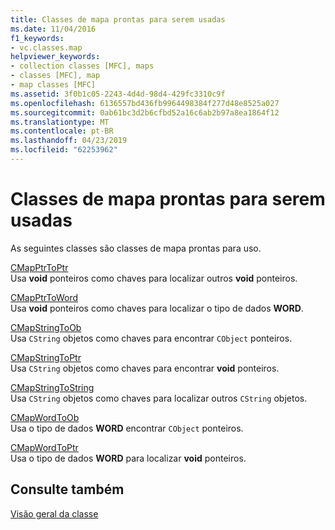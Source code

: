 ```yaml
---
title: Classes de mapa prontas para serem usadas
ms.date: 11/04/2016
f1_keywords:
- vc.classes.map
helpviewer_keywords:
- collection classes [MFC], maps
- classes [MFC], map
- map classes [MFC]
ms.assetid: 3f0b1c05-2243-4d4d-98d4-429fc3310c9f
ms.openlocfilehash: 6136557bd436fb9964498384f277d48e8525a027
ms.sourcegitcommit: 0ab61bc3d2b6cfbd52a16c6ab2b97a8ea1864f12
ms.translationtype: MT
ms.contentlocale: pt-BR
ms.lasthandoff: 04/23/2019
ms.locfileid: "62253962"
---
```

# <a name="ready-to-use-map-classes"></a>Classes de mapa prontas para serem usadas

As seguintes classes são classes de mapa prontas para uso.

[CMapPtrToPtr](../mfc/reference/cmapptrtoptr-class.md)<br/>
Usa **void** ponteiros como chaves para localizar outros **void** ponteiros.

[CMapPtrToWord](../mfc/reference/cmapptrtoword-class.md)<br/>
Usa **void** ponteiros como chaves para localizar o tipo de dados **WORD**.

[CMapStringToOb](../mfc/reference/cmapstringtoob-class.md)<br/>
Usa `CString` objetos como chaves para encontrar `CObject` ponteiros.

[CMapStringToPtr](../mfc/reference/cmapstringtoptr-class.md)<br/>
Usa `CString` objetos como chaves para encontrar **void** ponteiros.

[CMapStringToString](../mfc/reference/cmapstringtostring-class.md)<br/>
Usa `CString` objetos como chaves para localizar outros `CString` objetos.

[CMapWordToOb](../mfc/reference/cmapwordtoob-class.md)<br/>
Usa o tipo de dados **WORD** encontrar `CObject` ponteiros.

[CMapWordToPtr](../mfc/reference/cmapwordtoptr-class.md)<br/>
Usa o tipo de dados **WORD** para localizar **void** ponteiros.

## <a name="see-also"></a>Consulte também

[Visão geral da classe](../mfc/class-library-overview.md)
